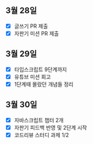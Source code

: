 ## 3월 28일

- [x] 글쓰기 PR 제출
- [x] 자판기 미션 PR 제출

## 3월 29일

- [x] 타입스크립트 9단계까지
- [x] 유튜브 미션 회고
- [x] 1단계때 몰랐던 개념들 정리

## 3월 30일

- [x] 자바스크립트 챕터 2개
- [x] 자판기 피드백 반영 및 2단계 시작
- [x] 코드리뷰 스터디 과제 1/2
